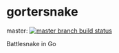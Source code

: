 # gortersnake

master: [![master branch build status](https://github.com/n8henrie/gortersnake/actions/workflows/default.yml/badge.svg?branch=master)](https://github.com/n8henrie/gortersnake/actions/workflows/default.yml)
<!-- dev: [![dev branch build status](https://github.com/n8henrie/gortersnake/actions/workflows/default.yml/badge.svg?branch=dev)](https://github.com/n8henrie/gortersnake/actions/workflows/default.yml) -->

Battlesnake in Go

